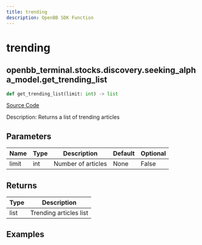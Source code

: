 ```yaml
---
title: trending
description: OpenBB SDK Function
---
```


# trending

## openbb_terminal.stocks.discovery.seeking_alpha_model.get_trending_list

```python title='openbb_terminal/stocks/discovery/seeking_alpha_model.py'
def get_trending_list(limit: int) -> list
```
[Source Code](https://github.com/OpenBB-finance/OpenBBTerminal/tree/main/openbb_terminal/stocks/discovery/seeking_alpha_model.py#L100)

Description: Returns a list of trending articles

## Parameters

| Name | Type | Description | Default | Optional |
| ---- | ---- | ----------- | ------- | -------- |
| limit | int | Number of articles | None | False |

## Returns

| Type | Description |
| ---- | ----------- |
| list | Trending articles list |

## Examples

